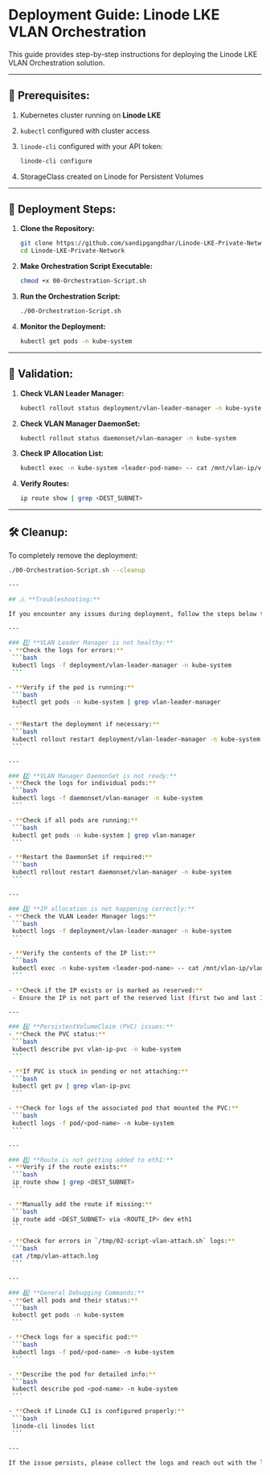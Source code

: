 # Deployment Guide: Linode LKE VLAN Orchestration

This guide provides step-by-step instructions for deploying the Linode LKE VLAN Orchestration solution.

---

## 📌 **Prerequisites:**  
1. Kubernetes cluster running on **Linode LKE**  
2. `kubectl` configured with cluster access  
3. `linode-cli` configured with your API token:  

    ```bash
    linode-cli configure
    ```

4. StorageClass created on Linode for Persistent Volumes  

---

## 🚀 **Deployment Steps:**  

1. **Clone the Repository:**  
    ```bash
    git clone https://github.com/sandipgangdhar/Linode-LKE-Private-Network.git
    cd Linode-LKE-Private-Network
    ```

2. **Make Orchestration Script Executable:**  
    ```bash
    chmod +x 00-Orchestration-Script.sh
    ```

3. **Run the Orchestration Script:**  
    ```bash
    ./00-Orchestration-Script.sh
    ```

4. **Monitor the Deployment:**  
    ```bash
    kubectl get pods -n kube-system
    ```

---

## 🔎 **Validation:**  

1. **Check VLAN Leader Manager:**  
    ```bash
    kubectl rollout status deployment/vlan-leader-manager -n kube-system
    ```

2. **Check VLAN Manager DaemonSet:**  
    ```bash
    kubectl rollout status daemonset/vlan-manager -n kube-system
    ```

3. **Check IP Allocation List:**  
    ```bash
    kubectl exec -n kube-system <leader-pod-name> -- cat /mnt/vlan-ip/vlan-ip-list.txt
    ```

4. **Verify Routes:**  
    ```bash
    ip route show | grep <DEST_SUBNET>
    ```

---

## 🛠️ **Cleanup:**  

To completely remove the deployment:  
   ```bash
   ./00-Orchestration-Script.sh --cleanup

---

## ⚠️ **Troubleshooting:**  

If you encounter any issues during deployment, follow the steps below to diagnose and fix the problem:

---

### 1️⃣ **VLAN Leader Manager is not healthy:**
- **Check the logs for errors:**
    ```bash
    kubectl logs -f deployment/vlan-leader-manager -n kube-system
    ```

- **Verify if the pod is running:**
    ```bash
    kubectl get pods -n kube-system | grep vlan-leader-manager
    ```

- **Restart the deployment if necessary:**
    ```bash
    kubectl rollout restart deployment/vlan-leader-manager -n kube-system
    ```

---

### 2️⃣ **VLAN Manager DaemonSet is not ready:**
- **Check the logs for individual pods:**
    ```bash
    kubectl logs -f daemonset/vlan-manager -n kube-system
    ```

- **Check if all pods are running:**
    ```bash
    kubectl get pods -n kube-system | grep vlan-manager
    ```

- **Restart the DaemonSet if required:**
    ```bash
    kubectl rollout restart daemonset/vlan-manager -n kube-system
    ```

---

### 3️⃣ **IP allocation is not happening correctly:**
- **Check the VLAN Leader Manager logs:**
    ```bash
    kubectl logs -f deployment/vlan-leader-manager -n kube-system
    ```

- **Verify the contents of the IP list:**
    ```bash
    kubectl exec -n kube-system <leader-pod-name> -- cat /mnt/vlan-ip/vlan-ip-list.txt
    ```

- **Check if the IP exists or is marked as reserved:**
    - Ensure the IP is not part of the reserved list (first two and last IP of the subnet).

---

### 4️⃣ **PersistentVolumeClaim (PVC) issues:**
- **Check the PVC status:**
    ```bash
    kubectl describe pvc vlan-ip-pvc -n kube-system
    ```

- **If PVC is stuck in pending or not attaching:**
    ```bash
    kubectl get pv | grep vlan-ip-pvc
    ```

- **Check for logs of the associated pod that mounted the PVC:**
    ```bash
    kubectl logs -f pod/<pod-name> -n kube-system
    ```

---

### 5️⃣ **Route is not getting added to eth1:** 
- **Verify if the route exists:**
    ```bash
    ip route show | grep <DEST_SUBNET>
    ```

- **Manually add the route if missing:**
    ```bash
    ip route add <DEST_SUBNET> via <ROUTE_IP> dev eth1
    ```

- **Check for errors in `/tmp/02-script-vlan-attach.sh` logs:**
    ```bash
    cat /tmp/vlan-attach.log
    ```

---

### 6️⃣ **General Debugging Commands:**  
- **Get all pods and their status:**
    ```bash
    kubectl get pods -n kube-system
    ```

- **Check logs for a specific pod:**
    ```bash
    kubectl logs -f pod/<pod-name> -n kube-system
    ```

- **Describe the pod for detailed info:**
    ```bash
    kubectl describe pod <pod-name> -n kube-system
    ```

- **Check if Linode CLI is configured properly:**
    ```bash
    linode-cli linodes list
    ```

---

If the issue persists, please collect the logs and reach out with the logs for further analysis.
